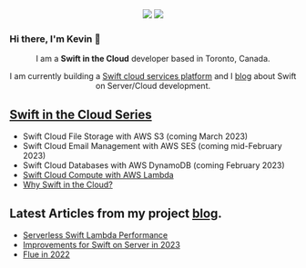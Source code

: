 <div align="center">
  <a href="https://twitter.com/kevin_hinkson"><img src="https://img.shields.io/badge/twitter-blue.svg?&style=for-the-badge&logo=twitter&logoColor=white"></a>
  <a href="https://hachyderm.io/@khinkson"><img src="https://img.shields.io/badge/mastodon-%230077B5.svg?&style=for-the-badge&logo=mastodon&logoColor=white"></a>
</div>

### Hi there, I'm Kevin 👋

<p align=center>I am a <strong>Swift in the Cloud</strong> developer based in Toronto, Canada.</p>
<p align=center>I am currently building a <a href="https://www.flue.cloud/">Swift cloud services platform</a> and I <a href="https://www.flue.cloud/blog/">blog</a> about Swift on Server/Cloud development.</p>

## [Swift in the Cloud Series](https://www.flue.cloud/swift-server-cloud/)
- Swift Cloud File Storage with AWS S3 (coming March 2023)
- Swift Cloud Email Management with AWS SES (coming mid-February 2023)
- Swift Cloud Databases with AWS DynamoDB (coming February 2023)
- [Swift Cloud Compute with AWS Lambda](https://www.flue.cloud/swift-server-cloud/swift-cloud-compute-aws-lambda/)
- [Why Swift in the Cloud?](https://www.flue.cloud/swift-server-cloud/why-swift-cloud/)

## Latest Articles from my project [blog](https://www.flue.cloud/blog/).
- [Serverless Swift Lambda Performance](https://www.flue.cloud/blog/serverless-swift-lambda-performance/)
- [Improvements for Swift on Server in 2023](https://www.flue.cloud/blog/upcoming-improvements-swift-server-2023/)
- [Flue in 2022](https://www.flue.cloud/blog/flue-2022/)


<!--
**khinkson/khinkson** is a ✨ _special_ ✨ repository because its `README.md` (this file) appears on your GitHub profile.

Here are some ideas to get you started:

- 🔭 I’m currently working on ...
- 🌱 I’m currently learning ...
- 👯 I’m looking to collaborate on ...
- 🤔 I’m looking for help with ...
- 💬 Ask me about ...
- 📫 How to reach me: ...
- 😄 Pronouns: ...
- ⚡ Fun fact: ...
-->
